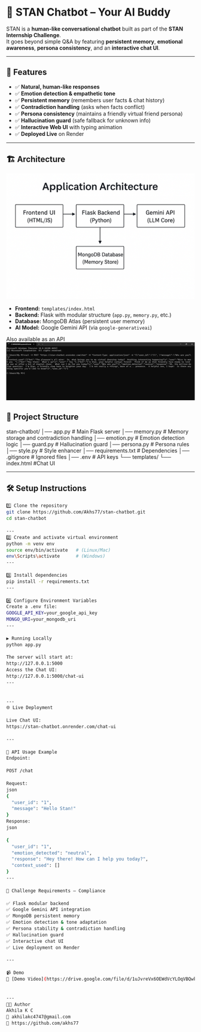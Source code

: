 # 🤖 STAN Chatbot – Your AI Buddy 

STAN is a **human-like conversational chatbot** built as part of the **STAN Internship Challenge**.  
It goes beyond simple Q&A by featuring **persistent memory**, **emotional awareness**, **persona consistency**, and an **interactive chat UI**.

---

## 🚀 Features
- ✅ **Natural, human-like responses**
- ✅ **Emotion detection & empathetic tone**
- ✅ **Persistent memory** (remembers user facts & chat history)
- ✅ **Contradiction handling** (asks when facts conflict)
- ✅ **Persona consistency** (maintains a friendly virtual friend persona)
- ✅ **Hallucination guard** (safe fallback for unknown info)
- ✅ **Interactive Web UI** with typing animation
- ✅ **Deployed Live** on Render

---


## 🏗️ Architecture
![Architecture](static/SoftwareArchitecture.png)

- **Frontend:** `templates/index.html`  
- **Backend:** Flask with modular structure (`app.py`, `memory.py`, etc.)  
- **Database:** MongoDB Atlas (persistent user memory)  
- **AI Model:** Google Gemini API (via `google-generativeai`)  


Also available as an API
![API](static/cmd.png)

## 📂 Project Structure

stan-chatbot/
│── app.py # Main Flask server
│── memory.py # Memory storage and contradiction handling
│── emotion.py # Emotion detection logic
│── guard.py # Hallucination guard
│── persona.py # Persona rules
│── style.py # Style enhancer
│── requirements.txt # Dependencies
│── .gitignore # Ignored files
│── .env # API keys
└── templates/
└── index.html #Chat UI

---

## 🛠️ Setup Instructions
 
```bash
1️⃣ Clone the repository
git clone https://github.com/Akhs77/stan-chatbot.git
cd stan-chatbot

---
2️⃣ Create and activate virtual environment
python -m venv env
source env/bin/activate   # (Linux/Mac)
env\Scripts\activate      # (Windows)
---

3️⃣ Install dependencies
pip install -r requirements.txt
---

4️⃣ Configure Environment Variables
Create a .env file:
GOOGLE_API_KEY=your_google_api_key
MONGO_URI=your_mongodb_uri
---

▶️ Running Locally
python app.py

The server will start at:
http://127.0.0.1:5000
Access the Chat UI:
http://127.0.0.1:5000/chat-ui
---


---
🌐 Live Deployment

Live Chat UI:
https://stan-chatbot.onrender.com/chat-ui

---

📡 API Usage Example
Endpoint:

POST /chat

Request:
json
{
  "user_id": "1",
  "message": "Hello Stan!"
}
Response:
json

{
  "user_id": "1",
  "emotion_detected": "neutral",
  "response": "Hey there! How can I help you today?",
  "context_used": []
}
---

🎯 Challenge Requirements – Compliance

✅ Flask modular backend
✅ Google Gemini API integration
✅ MongoDB persistent memory
✅ Emotion detection & tone adaptation
✅ Persona stability & contradiction handling
✅ Hallucination guard
✅ Interactive chat UI
✅ Live deployment on Render

---

📹 Demo
🎥 [Demo Video](https://drive.google.com/file/d/1uJvreVx6OEWdVcYLOqVBQwkPO9WMJ9cC/view?usp=sharing)


---
👨‍💻 Author
Akhila K C
📧 akhilakc4747@gmail.com
🔗 https://github.com/akhs77
